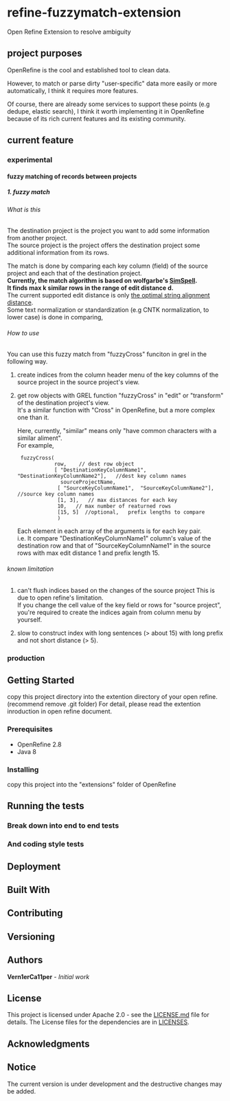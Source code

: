 # refine-fuzzymatch-extension
Open Refine Extension to resolve ambiguity

## project purposes
OpenRefine is the cool and established tool to clean data.

However, to match or parse dirty "user-specific" data more easily or more automatically, 
I think it requires more features. <!-- learnabiligy-->

Of course, there are already some services to support these points (e.g dedupe, elastic search), 
I think it worth implementing it in OpenRefine because of its rich current features and its existing community.

<!--In addition, some algorithms in open refine like clustering assumes alpha-numerical texts,
so this project also aimed to support non-alphanumerical texts.-->

## current feature
### experimental
#### fuzzy matching of records between projects
##### 1. fuzzy match
###### What is this
The destination project is the project you want to add some information from another project.  
The source project is the project offers the destination project some additional information from its rows.

The match is done by comparing each key column (field) of the source project and each that of the destination project.  
**Currently, the match algorithm is based on wolfgarbe's [SimSpell](https://github.com/wolfgarbe/SymSpell).**  
**It finds max k similar rows in the range of edit distance d.**  
The current supported edit distance is only [the optimal string alignment distance](https://en.wikipedia.org/wiki/Damerau%E2%80%93Levenshtein_distance#Optimal_string_alignment_distance).    
Some text normalization or standardization (e.g CNTK normalization, to lower case) is done in comparing,  

###### How to use
You can use this fuzzy match from "fuzzyCross" funciton in grel in the following way.
1. create indices from the column header menu of the key columns of the source project in the source project's view.
2. get row objects with GREL function "fuzzyCross"  in "edit" or "transform" of the destination project's view.  
   It's a similar function with "Cross" in OpenRefine, but a more complex one than it.  
   
   Here, currently, "similar" means only "have common characters with a similar aliment".  
   For example, 
   
        fuzzyCross(
                   row,    // dest row object
                   [ "DestinationKeyColumnName1",  "DestinationKeyColumnName2"],   //dest key column names
                     sourceProjectName,    
                    [ "SourceKeyColumnName1",  "SourceKeyColumnName2"],    //source key column names
                    [1, 3],   // max distances for each key
                    10,   // max number of reaturned rows
                    [15, 5]  //optional,   prefix lengths to compare
                    )
   
   Each element in each array of the arguments is for each key pair.   
   i.e. It compare "DestinationKeyColumnName1" column's value of the destination row 
   and that of "SourceKeyColumnName1" in the source rows with max edit distance 1 and prefix length 15. 
   
   
###### known limitation
1. can't flush indices based on the changes of the source project
   This is due to open refine's limitation.  
   If you change the cell value of the key field or rows for "source project",  
   you're required to create the indices again from column menu by yourself. 
    
2. slow to construct index with long sentences (> about 15) with long prefix and not short distance (> 5).

### production


<!--
## upcoming feature
1. reconciliation integration
1. learnable records match
2. fuzzy parsing 
3. user or project dictionary
4. co-operation with external service (e.g elastic search) 
-->

## Getting Started
copy this project directory into the extention directory of your open refine. (recommend remove .git folder)
For detail, please read the extention inroduction in open refine document.

### Prerequisites
- OpenRefine 2.8
- Java 8

### Installing

copy this project into the "extensions" folder of OpenRefine


## Running the tests


### Break down into end to end tests

### And coding style tests


## Deployment


## Built With

<!--- 
* [Dropwizard](http://www.dropwizard.io/1.0.2/docs/) - The web framework used
* [Maven](https://maven.apache.org/) - Dependency Management
* [ROME](https://rometools.github.io/rome/) - Used to generate RSS Feeds
-->

## Contributing
<!--- 
Please read [CONTRIBUTING.md](https://gist.github.com/PurpleBooth/b24679402957c63ec426) for details on our code of conduct, and the process for submitting pull requests to us.
-->

## Versioning
<!--- 
We use [SemVer](http://semver.org/) for versioning. For the versions available, see the [tags on this repository](https://github.com/your/project/tags). 
---> 
## Authors

**Vern1erCa11per** - *Initial work*

<!--
See also the list of [contributors](https://github.com/your/project/contributors) who participated in this project.
-->
## License

This project is licensed under Apache 2.0 - see the [LICENSE.md](LICENSE.md) file for details.
The License files for the dependencies are in [LICENSES](LICENSES).

## Acknowledgments

## Notice  
The current version is under development and the destructive changes may be added. 
